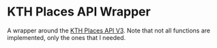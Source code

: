 # KTH Places API Wrapper

A wrapper around the [KTH Places API V3](https://api.kth.se/api/places/swagger/index.html). Note that not all functions are implemented,
only the ones that I needed.
